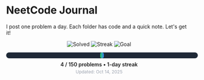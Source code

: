 # NeetCode Journal

I post one problem a day. Each folder has code and a quick note. Let's get it!

<!-- PROGRESS_START -->
<div align="center">

  <img src="https://img.shields.io/badge/Solved-4-22c55e?style=for-the-badge" alt="Solved">
  <img src="https://img.shields.io/badge/Streak-1_day-3b82f6?style=for-the-badge" alt="Streak">
  <img src="https://img.shields.io/badge/Goal-150_problems-8b5cf6?style=for-the-badge" alt="Goal">

  <div style="margin-top:14px;background:#1f2937;border-radius:10px;width:520px;height:16px;display:inline-block;">
    <div style="background:linear-gradient(90deg,#22c55e,#3b82f6);height:16px;width:2%;border-radius:10px;"></div>
  </div>

  <div style="margin-top:8px;font-weight:600;">4 / 150 problems • 1-day streak</div>
  <div style="margin-top:4px;font-size:12px;color:#9ca3af;">Updated: Oct 14, 2025</div>

</div>
<!-- PROGRESS_END -->
